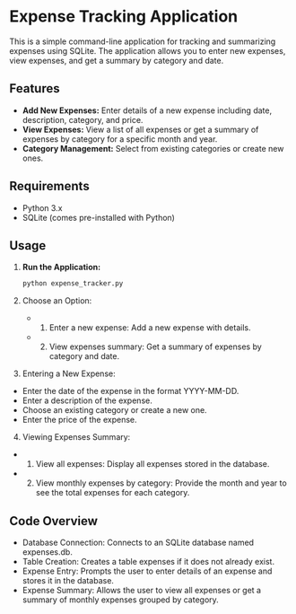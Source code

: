 # Expense Tracking Application

This is a simple command-line application for tracking and summarizing expenses using SQLite. The application allows you to enter new expenses, view expenses, and get a summary by category and date.

## Features

- **Add New Expenses:** Enter details of a new expense including date, description, category, and price.
- **View Expenses:** View a list of all expenses or get a summary of expenses by category for a specific month and year.
- **Category Management:** Select from existing categories or create new ones.

## Requirements

- Python 3.x
- SQLite (comes pre-installed with Python)

## Usage

1. **Run the Application:**
   ```bash
   python expense_tracker.py
2. Choose an Option:
   - 1. Enter a new expense: Add a new expense with details.
   - 2. View expenses summary: Get a summary of expenses by category and date.

3. Entering a New Expense:
- Enter the date of the expense in the format YYYY-MM-DD.
- Enter a description of the expense.
- Choose an existing category or create a new one.
- Enter the price of the expense.

4. Viewing Expenses Summary:
- 1. View all expenses: Display all expenses stored in the database.
- 2. View monthly expenses by category: Provide the month and year to see the total expenses for each category.
 
## Code Overview
- Database Connection: Connects to an SQLite database named expenses.db.
- Table Creation: Creates a table expenses if it does not already exist.
- Expense Entry: Prompts the user to enter details of an expense and stores it in the database.
- Expense Summary: Allows the user to view all expenses or get a summary of monthly expenses grouped by category.
